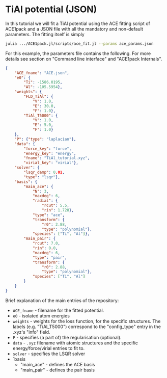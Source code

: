 # TiAl potential (JSON)

In this tutorial we will fit a TiAl potential using the ACE fitting script of ACE1pack and a JSON file with all the mandatory and non-default parameters. The fitting itself is simply

```bash
julia .../ACE1pack.jl/scripts/ace_fit.jl --params ace_params.json
```

For this example, the parameters file contains the following. For more details see section on "Command line interface" and "ACE1pack Internals". 

```json
{
    "ACE_fname": "ACE.json",
    "e0": {
        "Ti": -1586.0195,
        "Al": -105.5954},
    "weights": {
        "FLD_TiAl": {
            "V": 1.0,
            "E": 30.0,
            "F": 1.0},
        "TiAl_T5000": {
            "V": 1.0,
            "E": 5.0,
            "F": 1.0}
    },
    "P": {"type": "laplacian"},
    "data": {
        "force_key": "force",
        "energy_key": "energy",
        "fname": "TiAl_tutorial.xyz",
        "virial_key": "virial"},
    "solver": {
        "lsqr_damp": 0.01,
        "type": "lsqr"},
    "basis": {
        "main_ace": {
            "N": 3,
            "maxdeg": 6,
            "radial": {
                "rcut": 5.5,
                "rin": 1.728},
            "type": "ace",
            "transform": {
                "r0": 2.88,
                "type": "polynomial"},
            "species": ["Ti", "Al"]},
        "main_pair": {
            "rcut": 7.0,
            "rin": 0.0,
            "maxdeg": 6,
            "type": "pair",
            "transform": {
                "r0": 2.88,
                "type": "polynomial"},
            "species": ["Ti", "Al"]
        }
    }
}
```

Brief explanation of the main entries of the repository:

* `ACE_fname` - filename for the fitted potential. 
* `e0` - isolated atom energies
* `weights` - weights for the loss function, for the specific structures. The labels (e.g. "TiAl_T5000") correspond to the "config_type" entry in the .xyz's "info" field. 
* `P` - specifies (a part of) the regularisation (optional).  
* `data` - `.xyz` filename with atomic structures and the specific energy/force/virial entries to fit to. 
* `solver` - specifies the LSQR solver
* `basis 
   - "main_ace" - defines the ACE basis
   - "main_pair" - defines the pair basis